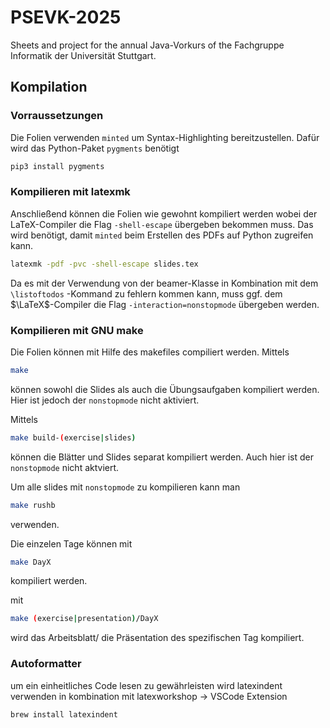 # PSEVK-2025
Sheets and project for the annual Java-Vorkurs of the Fachgruppe Informatik der Universität Stuttgart.

## Kompilation 

### Vorraussetzungen 
Die Folien verwenden `minted` um Syntax-Highlighting bereitzustellen.
Dafür wird das Python-Paket `pygments` benötigt

```bash
pip3 install pygments
```
### Kompilieren mit latexmk
Anschließend können die Folien wie gewohnt kompiliert werden wobei der LaTeX-Compiler die Flag `-shell-escape` übergeben bekommen muss.
Das wird benötigt, damit `minted` beim Erstellen des PDFs auf Python zugreifen kann.

```bash
latexmk -pdf -pvc -shell-escape slides.tex
```

Da es mit der Verwendung von der beamer-Klasse in Kombination mit dem `\listoftodos` -Kommand zu fehlern kommen kann, muss ggf. dem $\LaTeX$-Compiler die Flag `-interaction=nonstopmode` übergeben werden.

### Kompilieren mit GNU make
Die Folien können mit Hilfe des makefiles compiliert werden. 
Mittels 

```bash
make 
```
können sowohl die Slides als auch die Übungsaufgaben kompiliert werden. 
Hier ist jedoch der `nonstopmode` nicht aktiviert. 


Mittels 
```bash
make build-(exercise|slides)
```
können die Blätter und Slides separat kompiliert werden. 
Auch hier ist der `nonstopmode` nicht aktviert. 

Um alle slides mit `nonstopmode` zu kompilieren kann man 
```bash
make rushb 
```
verwenden.

Die einzelen Tage können mit 
```bash
make DayX 
```
kompiliert werden. 

mit 
```bash
make (exercise|presentation)/DayX 
``` 
wird das Arbeitsblatt/ die Präsentation des spezifischen Tag kompiliert.

### Autoformatter
um ein einheitliches Code lesen zu gewährleisten wird latexindent verwenden in kombination mit latexworkshop -> VSCode Extension
```bash
brew install latexindent
```

